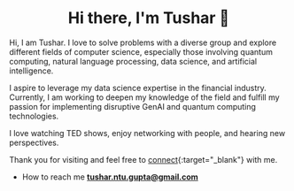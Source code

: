 <h1 align="center">Hi there, I'm Tushar 👋</h1>

Hi, I am Tushar. I love to solve problems with a diverse group and explore different fields of computer science, especially those involving quantum computing, natural language processing, data science, and artificial intelligence.

I aspire to leverage my data science expertise in the financial industry. Currently, I am working to deepen my knowledge of the field and fulfill my passion for implementing disruptive GenAI and quantum computing technologies.

I love watching TED shows, enjoy networking with people, and hearing new perspectives.

Thank you for visiting and feel free to [connect](https://www.linkedin.com/in/tushargupta19/){:target="_blank"} with me.

- How to reach me **tushar.ntu.gupta@gmail.com**
